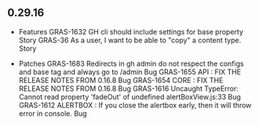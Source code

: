 ## 0.29.16

* Features
    GRAS-1632 	GH cli should include settings for base property	Story
    GRAS-36 	As a user, I want to be able to "copy" a content type.	Story

* Patches
    GRAS-1683 	Redirects in gh admin do not respect the configs and base tag and always go to /admin	Bug
    GRAS-1655 	API : FIX THE RELEASE NOTES FROM 0.16.8	Bug
    GRAS-1654 	CORE : FIX THE RELEASE NOTES FROM 0.16.8	Bug
    GRAS-1616 	Uncaught TypeError: Cannot read property 'fadeOut' of undefined alertBoxView.js:33	Bug
    GRAS-1612 	ALERTBOX : If you close the alertbox early, then it will throw error in console.	Bug
